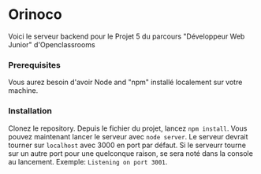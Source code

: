 # Orinoco #

Voici le serveur backend pour le Projet 5 du parcours "Développeur Web Junior" d'Openclassrooms

### Prerequisites ###

Vous aurez besoin d'avoir Node and "npm" installé localement sur votre machine.

### Installation ###

Clonez le repository.
Depuis le fichier du projet, lancez `npm install`.
Vous pouvez maintenant lancer le serveur avec `node server`.
Le serveur devrait tourner sur `localhost` avec 3000 en port par défaut.
Si le serveurr tourne sur un autre port pour une quelconque raison, se sera noté dans la console au lancement. Exemple: `Listening on port 3001`.
